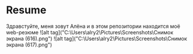 # Resume
Здравстуйте, меня зовут Алёна и в этом репозитории находится моё web-резюме
![alt tag]("C:\Users\alry2\Pictures\Screenshots\Снимок экрана (616).png")
![alt tag]("C:\Users\alry2\Pictures\Screenshots\Снимок экрана (617).png")
